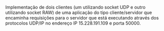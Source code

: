 Implementação de dois clientes (um utilizando socket UDP e outro utilizando socket RAW) de uma
aplicação do tipo cliente/servidor que encaminha requisições para o servidor que está executando através
dos protocolos UDP/IP no endereço IP 15.228.191.109 e porta 50000.
